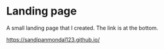 # Landing page

A small landing page that I created. The link is at the bottom.

https://sandipanmondal123.github.io/

